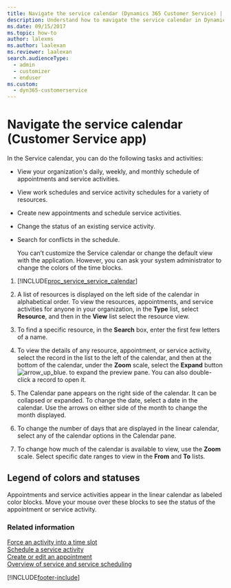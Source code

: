 ```yaml
---
title: Navigate the service calendar (Dynamics 365 Customer Service) | MicrosoftDocs
description: Understand how to navigate the service calendar in Dynamics 365 Customer Service
ms.date: 09/15/2017
ms.topic: how-to
author: lalexms
ms.author: laalexan
ms.reviewer: laalexan
search.audienceType: 
  - admin
  - customizer
  - enduser
ms.custom: 
  - dyn365-customerservice
---
```


# Navigate the service calendar (Customer Service app)

In the Service calendar, you can do the following tasks and activities:  
  
- View your organization's daily, weekly, and monthly schedule of appointments and service activities.  
  
- View work schedules and service activity schedules for a variety of resources.  
  
- Create new appointments and schedule service activities.  
  
- Change the status of an existing service activity.  
  
- Search for conflicts in the schedule.  
  
  You can’t customize the Service calendar or change the default view with the application. However, you can ask your system administrator to change the colors of the time blocks.  
  
1. [!INCLUDE[proc_service_service_calendar](../../includes/proc-service-service-calendar.md)]  
  
2. A list of resources is displayed on the left side of the calendar in alphabetical order. To view the resources, appointments, and service activities for anyone in your organization, in the **Type** list, select **Resource**, and then in the **View** list select the resource view.  
  
3. To find a specific resource, in the **Search** box, enter the first few letters of a name.  
  
4. To view the details of any resource, appointment, or service activity, select the record in the list to the left of the calendar, and then at the bottom of the calendar, under the **Zoom** scale, select the **Expand** button ![arrow&#95;up&#95;blue.](../media/crm-ua-arrow-up-blue.gif "arrow_up_blue") to expand the preview pane. You can also double-click a record to open it.  
  
5. The Calendar pane appears on the right side of the calendar. It can be collapsed or expanded. To change the date, select a date in the calendar. Use the arrows on either side of the month to change the month displayed.  
  
6. To change the number of days that are displayed in the linear calendar, select any of the calendar options in the Calendar pane.  
  
7. To change how much of the calendar is available to view, use the **Zoom** scale. Select specific date ranges to view in the **From** and **To** lists.  
  
## Legend of colors and statuses  
 Appointments and service activities appear in the linear calendar as labeled color blocks. Move your mouse over these blocks to see the status of the appointment or service activity.  
  
### Related information  
 [Force an activity into a time slot](../administer/create-service-activity-without-checking-conflicts-cs-app.md)   
 [Schedule a service activity](schedule-service-activity-cs-app.md)   
 [Create or edit an appointment](../../customerengagement/on-premises/basics/create-edit-appointment.md)   
 [Overview of service and service scheduling](../administer/basics-service-service-scheduling.md)


[!INCLUDE[footer-include](../../includes/footer-banner.md)]
